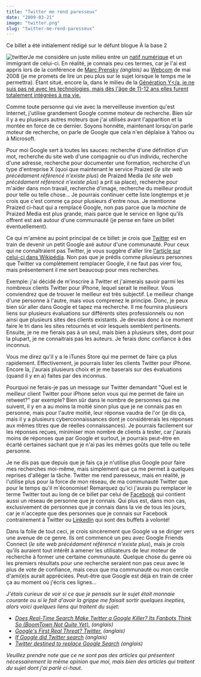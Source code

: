 ```yaml
---
title: "Twitter me rend paresseux"
date: "2009-03-21"
image: "twitter.png"
slug: "twitter-me-rend-paresseux"
---
```


Ce billet a été initialement rédigé sur le défunt blogue À la base 2

![twitter](images/twitter.png "twitter")Je me considère un juste milieu entre un [natif numérique](https://fr.wikipedia.org/wiki/Natif_num%C3%A9rique "Article de Wikipédia sur le terme Natif numérique") et un immigrant de celui-ci. En réalité, je connais peu ces termes, car je l'ai est appris lors de la conférence de [Marc Prensky](https://marcprensky.com/ "Site web de Marc Prensky") _(anglais)_ au [Webcom](https://www.webcom-montreal.com/ "Site web de la conférence Webcom") de mai 2008 (je me promets de lire un peu plus sur le sujet lorsque le temps me le permettra). Étant situé, encore la, dans le milieu de la [Génération Y</a, je ne suis pas né avec les technologies, mais dès l'âge de 11-12 ans elles furent totalement intégrées à ma vie.](https://fr.wikipedia.org/wiki/G%C3%A9n%C3%A9ration_Y "Article de Wikipédia sur le terme Génération Y")

Comme toute personne qui vie avec la merveilleuse invention qu'est Internet, j'utilise grandement Google comme moteur de recherche. Bien sûr il y a eu plusieurs autres moteurs que j'ai utilisés avant l'apparition et la montée en force de ce dernier. Soyons honnête, maintenant lorsqu'on parle moteur de recherche, on parle de Google que cela n'en déplaise à Yahoo ou à Microsoft.

Pour moi Google sert à toutes les sauces: recherche d'une définition d'un mot, recherche du site web d'une compagnie ou d'un individu, recherche d'une adresse, recherche pour documenter une formation, recherche d'un type d'entreprise X (quoi que maintenant le service Praized (_le site web précédament référencé n'existe plus_) de Praized Media (_le site web précédament référencé n'existe plus_) a prit sa place), recherche pour m'aider dans mon travail, recherche d'image, recherche du meilleur produit pour telle ou telle chose... Je pourrais continuer cette liste longtemps et je crois que c'est comme ça pour plusieurs d'entre nous. Je mentionne Praized ci-haut qui a remplacé Google, non pas parce que la _machine_ de Praized Media est plus grande, mais parce que le service en ligne qu'ils offrent est axé autour d'une communauté (je pense en faire un billet éventuellement).

Ce qui m'amène au point principal de ce billet: je crois que [Twitter](https://twitter.com "Site web de Twitter") est en train de devenir un petit Google axé autour d'une communauté. Pour ceux qui ne connaîtraient pas Twitter, je vous suggère d'aller lire [l'article sur celui-ci dans Wikipédia](https://fr.wikipedia.org/wiki/Twitter "L'article sur Twitter Dans Wikipédia"). Non pas que je prédis comme plusieurs personnes que Twitter va complètement remplacer Google, il ne faut pas virer fou, mais présentement il me sert beaucoup pour mes recherches.

Exemple: j'ai décidé de m'inscrire à Twitter et j'aimerais savoir parmi les nombreux clients Twitter pour iPhone, lequel serait le meilleur. Vous conviendrez que de trouver le meilleur est très subjectif. Le meilleur change d'une personne à l'autre, mais vous comprenez le principe. Donc, je peux bien sûr aller dans Google et tapez ma recherche. Il me fournira plusieurs liens sur plusieurs évaluations sur différents sites professionnels ou non ainsi que plusieurs sites des clients existants. Je devrais donc à ce moment faire le tri dans les sites retournés et voir lesquels semblent pertinents. Ensuite, je ne me fierais pas à un seul, mais bien à plusieurs sites, dont pour la plupart, je ne connaitrais pas les auteurs. Je ferais donc confiance à des inconnus.

Vous me direz qu'il y a le iTunes Store qui me permet de faire ça plus rapidement. Effectivement, je pourrais lister les clients Twitter pour iPhone. Encore la, j'aurais plusieurs choix et je me baserais sur des évaluations (quand il y en a) faites par des inconnus.

Pourquoi ne ferais-je pas un message sur Twitter demandant "Quel est le meilleur client Twitter pour iPhone selon vous qui me permet de faire un retweet?" par exemple? Bien sûr dans le nombre de personnes qui me suivent, il y en a au moins la moitié sinon plus que je ne connais pas en personne, mais pour l'autre moitié, leur réponse vaudra de l'or (je dis ça, mais il y a plusieurs cyberconnaissances dont je considérerais les réponses aux mêmes titres que de réelles connaissances). Je pourrais facilement sur les réponses reçues, minimiser mon nombre de clients à tester, car j'aurais moins de réponses que par Google et surtout, je pourrais peut-être en écarté certaines sachant que je n'ai pas les mêmes goûts que telle ou telle personne.

Je ne dis pas que depuis que je fais ça je n'utilise plus Google pour faire mes recherches moi-même, mais simplement que ça me permet à quelques reprises d'alléger la tâche. Twitter me rend paresseux, mais en réalité, je l'utilise plus pour la force de mon réseau, de ma communauté Twitter que pour le temps qu'il m'économise! Remarquez qu'ici j'aurais pu remplacer le terme Twitter tout au long de ce billet par celui de [Facebook](https://facebook.com "Site web de Facebook") qui contient aussi un réseau de personne que je connais. Qui plus est, dans mon cas, exclusivement de personnes que je connais dans la vie de tous les jours, car je n'accepte que des personnes que je connais sur Facebook contrairement à Twitter ou [LinkedIn](https://www.linkedin.com/ "Site web de LinkedIn") qui sont des buffets à volonté!

Dans la folie de tout ceci, je crois sincèrement que Google va se diriger vers une avenue de ce genre. Ils ont commencé un peu avec Google Friends Connect (_le site web précédament référencé n'existe plus_), mais je crois qu'ils auraient tout intérêt à amener les utilisateurs de leur moteur de recherche à former une certaine communauté. Quelque chose du genre où les premiers résultats pour une recherche seraient non pas ceux avec le plus de vote de confiance, mais ceux que ma communauté ou mon cercle d'ami(e)s aurait appréciées. Peut-être que Google est déjà en train de créer ça au moment où j'écris ces lignes...

_J'étais curieux de voir si ce que je pensais sur le sujet était monnaie courante ou si le fait d'avoir la grippe me faisait sortir quelques inepties, alors voici quelques liens qui traitent du sujet:_

- _[Does Real-Time Search Make Twitter a Google Killer? Its Fanbots Think So (BoomTown Not Quite Yet).](https://kara.allthingsd.com/20090209/does-real-time-search-make-twitter-a-google-killer-its-fanbots-think-so-boomtown-not-quite-yet/) (anglais)_
- _[Google's First Real Threat? Twitter.](https://lewmoorman.com/googles-first-real-threat-twit) (anglais)_
- _[If Google did Twitter search](https://web.archive.org/web/20120413134958/https://www.blogstorm.co.uk/if-google-did-twitter-search/) (anglais)_
- _[Twitter destined to replace Google Search](https://web.archive.org/web/20160314023756/http://www.twitip.com/twitter-destined-to-replace-google-search/) (anglais)_

_Veuillez prendre note que ce ne sont pas des articles qui présentent nécessairement la même opinion que moi, mais bien des articles qui traitent du sujet dont j'ai parlé ci-haut._
